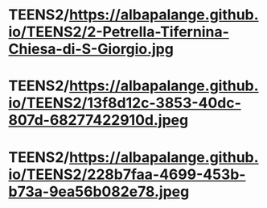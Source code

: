 # TEENS2/https://albapalange.github.io/TEENS2/2-Petrella-Tifernina-Chiesa-di-S-Giorgio.jpg
# TEENS2/https://albapalange.github.io/TEENS2/13f8d12c-3853-40dc-807d-68277422910d.jpeg
# TEENS2/https://albapalange.github.io/TEENS2/228b7faa-4699-453b-b73a-9ea56b082e78.jpeg

